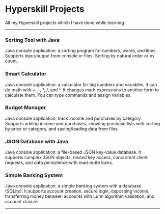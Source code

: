 # Hyperskill Projects
All my Hyperskill projects which I have done while learning.
___

### Sorting Tool with Java
Java console application: a sorting program for numbers, words, and lines.
Supports input/output from console or files.
Sorting by natural order or by count.

### Smart Calculator
Java console application: a calculator for big numbers and variables.
It can do math with +, -, *, /, and ^.
It changes math expressions to another form to calculate them.
You can type commands and assign variables.

### Budget Manager
Java console application: track income and purchases by category.
Supports adding income and purchases, showing purchase lists with sorting by price or category, and saving/loading data from files.

### JSON Database with Java
Java console application: a file-based JSON key-value database.
It supports complex JSON objects, nested key access, concurrent client requests, and data persistence with read-write locks.

### Simple Banking System
Java console application: a simple banking system with a database (SQLite).
It supports account creation, secure login, depositing income, transferring money between accounts with Luhn algorithm validation, and account closure.
___